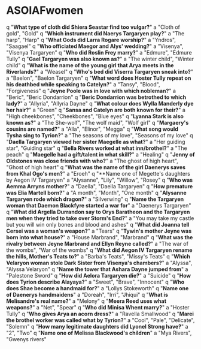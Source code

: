 # ASOIAFwomen
q "**What type of cloth did Shiera Seastar find too vulgar?**"
a "Cloth of gold", "Gold"
q "**Which instrument did Naerys Targaryen play?**"
a "The harp", "Harp"
q "**What Gods did Larra Rogare worship?**"
a "Yndros", "Saagael"
q "**Who officiated Maegor and Alys' wedding?**"
a "Visenya", "Visenya Targaryen"
q "**Who did Roslin Frey marry?**"
a "Edmure", "Edmure Tully"
q "**Gael Targaryen was also known as?**"
a "The winter child", "Winter child"
q "**What is the name of the young girl that Arya meets in the Riverlands?**"
a "Weasel"
q "**Who's bed did Viserra Targaryen sneak into?**"
a "Baelon", "Baelon Targaryen"
q "**What word does Hoster Tully repeat on his deathbed while speaking to Catelyn?**"
a "Tansy", "Blood", "Forgiveness"
q "**Jeyne Poole was in love with which nobleman?**"
a "Beric", "Beric Dondarrion"
q "**Beric Dondarrion was betrothed to which lady?**"
a "Allyria", "Allyria Dayne"
q "**What colour does Wylla Manderly dye her hair?**"
a "Green"
q "**Sansa and Catelyn are both known for their?**"
a "High cheekbones", "Cheekbones", "Blue eyes"
q "**Lyanna Stark is also known as?**"
a "The She-wolf", "The wolf maid", "Wolf girl"
q "**Margaery's cousins are named?**"
a "Alla", "Elinor", "Megga"
q "**What song would Tysha sing to Tyrion?**"
a "The seasons of my love", "Seasons of my love"
q "**Daella Targaryen viewed her sister Maegelle as what?**"
a "Her guiding star", "Guiding star"
q "**Bella Rivers worked at what inn/brothel?**"
a "The peach"
q "**Maegelle had a gift/talent in what skill?**"
a "Healing"
q "**Jenny of Oldstones was close friends with who?**"
a "The ghost of high heart", "Ghost of high heart"
q "**What was the name of the girl Daenerys saves from Khal Ogo's men?**"
a "Eroeh"
q "**Name one of Megette's daughters by Aegon IV Targaryen"
a "Alysanne", "Lily", "Willow", "Rosey"
q "**Who was Aemma Arryns mother?**"
a "Daella", "Daella Targaryen"
q "**How premature was Elia Martell born?**"
a "A month", "Month", "One month"
q "**Alysanne Targaryen rode which dragon?**"
a "Silverwing"
q "**Name the Targaryen woman that Daemon Blackfyre started a war for**"
a "Daenerys Targaryen"
q "**What did Argella Durrandon say to Orys Baratheon and the Targaryen men when they tried to take over Storm's End?**"
a "You may take my castle but you will win only bones and blood and ashes"
q "**What did Joanna tell Cersei was a woman's weapon?**"
a "Tears"
q "**Tywin's mother Jeyne was born into what house?**"
a "House Marbrand", "Marbrand"
q "**What was the rivalry between Jeyne Marbrand and Ellyn Reyne called?**"
a "The war of the wombs", "War of the wombs"
q "**What did Aegon IV Targaryen rename the hills, Mother's Teats to?**"
a "Barba's Teats", "Missy's Teats"
q "**Which Velaryon woman stole Dark Sister from Visenya's chambers?**"
a "Alyssa", "Alyssa Velaryon"
q "**Name the tower that Ashara Dayne jumped from**"
a "Palestone Sword"
q "**How did Aelora Targaryen die?**"
a "Suicide"
q "**How does Tyrion describe Alayaya?**"
a "Sweet", "Brave", "Innocent"
q "**Who does Shae become a handmaid for?**"
a "Lollys Stokeworth"
q "**Name one of Daenerys handmaidens**"
a "Doreah", "Irri", "Jhiqui"
q "**What is Melisandre's real name?**"
a "Melony"
q "**Meera Reed uses what weapons?**"
a "Net", "Spear"
q "**Who did Minisa Whent marry?**"
a "Hoster Tully"
q "**Who gives Arya an acorn dress?**"
a "Ravella Smallwood"
q "**Marei the brothel worker was called what by Tyrion?**"
a "Cool", "Pale", "Delicate", "Solemn"
q "**How many legitimate daughters did Lyonel Strong have?**"
a "2", "Two"
q "**Name one of Melissa Blackwood's children**"
a "Mya Rivers", "Gwenys rivers"
